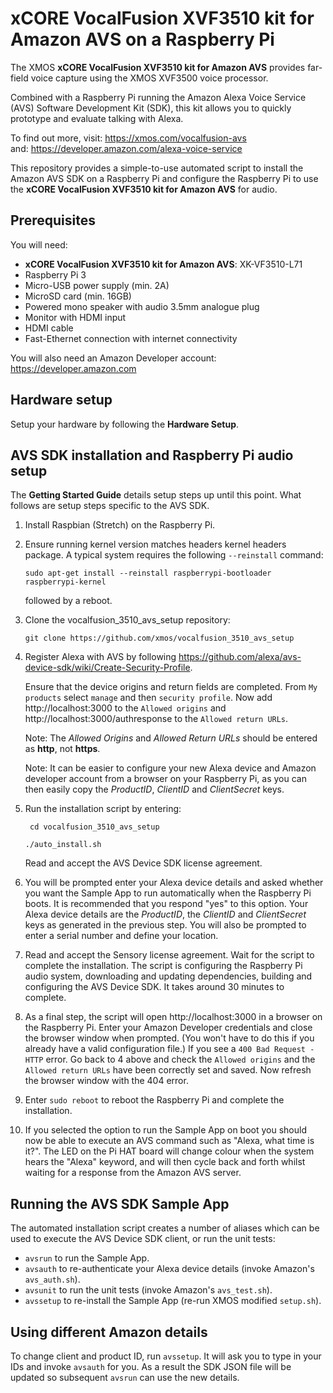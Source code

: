 # xCORE VocalFusion XVF3510 kit for Amazon AVS on a Raspberry Pi

The XMOS **xCORE VocalFusion XVF3510 kit for Amazon AVS** provides far-field voice capture using the XMOS XVF3500 voice processor.

Combined with a Raspberry Pi running the Amazon Alexa Voice Service (AVS) Software Development Kit (SDK), this kit allows you to quickly prototype and evaluate talking with Alexa.

To find out more, visit: https://xmos.com/vocalfusion-avs  
and: https://developer.amazon.com/alexa-voice-service

This repository provides a simple-to-use automated script to install the Amazon AVS SDK on a Raspberry Pi and configure the Raspberry Pi to use the **xCORE VocalFusion XVF3510 kit for Amazon AVS** for audio.

## Prerequisites
You will need:

- **xCORE VocalFusion XVF3510 kit for Amazon AVS**: XK-VF3510-L71
- Raspberry Pi 3
- Micro-USB power supply (min. 2A)
- MicroSD card (min. 16GB)
- Powered mono speaker with audio 3.5mm analogue plug
- Monitor with HDMI input
- HDMI cable
- Fast-Ethernet connection with internet connectivity

You will also need an Amazon Developer account: https://developer.amazon.com

## Hardware setup
Setup your hardware by following the **Hardware Setup**.

## AVS SDK installation and Raspberry Pi audio setup
The **Getting Started Guide** details setup steps up until this point. What follows are setup steps specific to the AVS SDK.

1. Install Raspbian (Stretch) on the Raspberry Pi.

2. Ensure running kernel version matches headers kernel headers package. A typical system requires the following `--reinstall` command:

   ```sudo apt-get install --reinstall raspberrypi-bootloader raspberrypi-kernel```

   followed by a reboot.

3. Clone the vocalfusion_3510_avs_setup repository:

   ```git clone https://github.com/xmos/vocalfusion_3510_avs_setup```

4. Register Alexa with AVS by following https://github.com/alexa/avs-device-sdk/wiki/Create-Security-Profile.

   Ensure that the device origins and return fields are completed. From `My products` select `manage` and then `security profile`. Now add http://localhost:3000 to the `Allowed origins` and http://localhost:3000/authresponse to the `Allowed return URLs`. 
   
   Note: The *Allowed Origins* and *Allowed Return URLs* should be entered as **http**, not **https**.

   Note: It can be easier to configure your new Alexa device and Amazon developer account from a browser on your Raspberry Pi, as you can then easily copy the *ProductID*, *ClientID* and *ClientSecret* keys.

5. Run the installation script by entering:

   ``` cd vocalfusion_3510_avs_setup```

   ```./auto_install.sh```

   Read and accept the AVS Device SDK license agreement.

6. You will be prompted enter your Alexa device details and asked whether you want the Sample App to run automatically when the Raspberry Pi boots. It is recommended that you respond "yes" to this option. Your Alexa device details are the *ProductID*, the *ClientID* and *ClientSecret* keys as generated in the previous step. You will also be prompted to enter a serial number and define your location.

7. Read and accept the Sensory license agreement. Wait for the script to complete the installation. The script is configuring the Raspberry Pi audio system, downloading and updating dependencies, building and configuring the AVS Device SDK. It takes around 30 minutes to complete.

8. As a final step, the script will open http://localhost:3000 in a browser on the Raspberry Pi. Enter your Amazon Developer credentials and close the browser window when prompted. (You won't have to do this if you already have a valid configuration file.) If you see a `400 Bad Request - HTTP` error. Go back to 4 above and check the `Allowed origins` and the `Allowed return URLs` have been correctly set and saved. Now refresh the browser window with the 404 error.

9. Enter `sudo reboot` to reboot the Raspberry Pi and complete the installation.

10. If you selected the option to run the Sample App on boot you should now be able to execute an AVS command such as "Alexa, what time is it?". The LED on the Pi HAT board will change colour when the system hears the "Alexa" keyword, and will then cycle back and forth whilst waiting for a response from the Amazon AVS server.

## Running the AVS SDK Sample App
The automated installation script creates a number of aliases which can be used to execute the AVS Device SDK client, or run the unit tests:
- `avsrun` to run the Sample App.
- `avsauth` to re-authenticate your Alexa device details (invoke Amazon's `avs_auth.sh`).
- `avsunit` to run the unit tests (invoke Amazon's `avs_test.sh`).
- `avssetup` to re-install the Sample App (re-run XMOS modified `setup.sh`).

## Using different Amazon details
To change client and product ID, run `avssetup`. It will ask you to type in your IDs and invoke `avsauth` for you. As a result the SDK JSON file will be updated so subsequent `avsrun` can use the new details.
